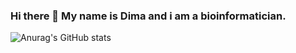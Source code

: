 ### Hi there 👋 My name is Dima and i am a bioinformatician. 
![Anurag's GitHub stats](https://github-readme-stats.vercel.app/api?username=gromdimon&hide=contribs,prs&show_icons=true&theme=gruvbox)

